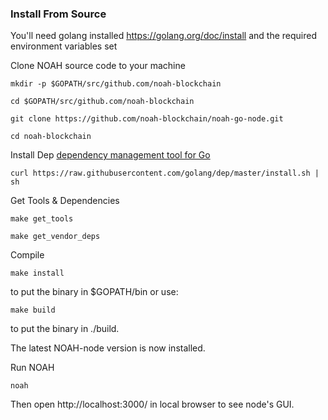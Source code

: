 ### Install From Source

You'll need golang installed https://golang.org/doc/install and the required environment variables set

Clone NOAH source code to your machine

```
mkdir -p $GOPATH/src/github.com/noah-blockchain

cd $GOPATH/src/github.com/noah-blockchain

git clone https://github.com/noah-blockchain/noah-go-node.git

cd noah-blockchain
```

Install Dep [dependency management tool for Go](https://github.com/golang/dep)
```
curl https://raw.githubusercontent.com/golang/dep/master/install.sh | sh
```

Get Tools & Dependencies
```
make get_tools

make get_vendor_deps
```

Compile
```
make install
```

to put the binary in $GOPATH/bin or use:
```
make build
```

to put the binary in ./build.

The latest NOAH-node version is now installed.

Run NOAH

```
noah
```

Then open http://localhost:3000/ in local browser to see node's GUI.